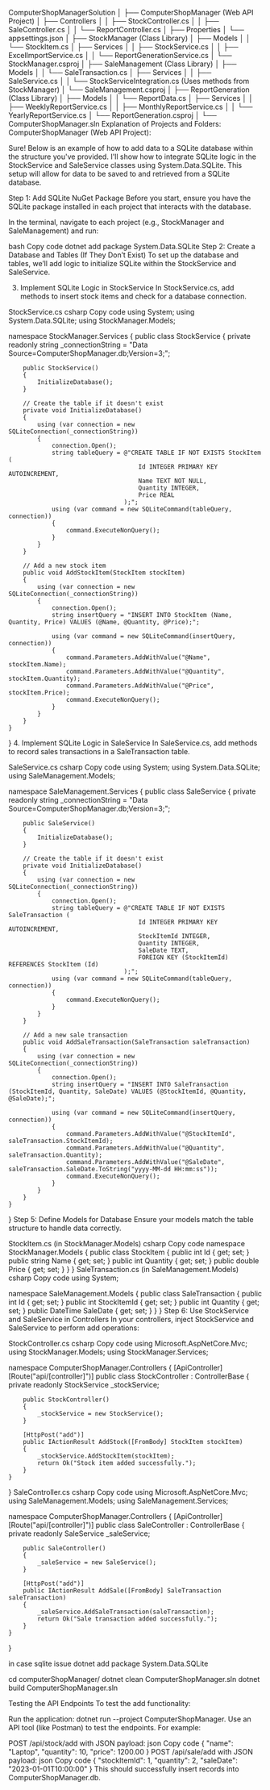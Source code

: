 ComputerShopManagerSolution
│
├── ComputerShopManager (Web API Project)
│   ├── Controllers
│   │   ├── StockController.cs
│   │   ├── SaleController.cs
│   │   └── ReportController.cs
│   ├── Properties
│   └── appsettings.json
│
├── StockManager (Class Library)
│   ├── Models
│   │   └── StockItem.cs
│   ├── Services
│   │   ├── StockService.cs
│   │   ├── ExcelImportService.cs
│   │   └── ReportGenerationService.cs
│   └── StockManager.csproj
│
├── SaleManagement (Class Library)
│   ├── Models
│   │   └── SaleTransaction.cs
│   ├── Services
│   │   ├── SaleService.cs
│   │   └── StockServiceIntegration.cs  (Uses methods from StockManager)
│   └── SaleManagement.csproj
│
├── ReportGeneration (Class Library)
│   ├── Models
│   │   └── ReportData.cs
│   ├── Services
│   │   ├── WeeklyReportService.cs
│   │   ├── MonthlyReportService.cs
│   │   └── YearlyReportService.cs
│   └── ReportGeneration.csproj
│
└── ComputerShopManager.sln
Explanation of Projects and Folders:
ComputerShopManager (Web API Project):






Sure! Below is an example of how to add data to a SQLite database within the structure you've provided. I'll show how to integrate SQLite logic in the StockService and SaleService classes using System.Data.SQLite. This setup will allow for data to be saved to and retrieved from a SQLite database.

Step 1: Add SQLite NuGet Package
Before you start, ensure you have the SQLite package installed in each project that interacts with the database.

In the terminal, navigate to each project (e.g., StockManager and SaleManagement) and run:

bash
Copy code
dotnet add package System.Data.SQLite
Step 2: Create a Database and Tables (If They Don’t Exist)
To set up the database and tables, we’ll add logic to initialize SQLite within the StockService and SaleService.

3. Implement SQLite Logic in StockService
In StockService.cs, add methods to insert stock items and check for a database connection.

StockService.cs
csharp
Copy code
using System;
using System.Data.SQLite;
using StockManager.Models;

namespace StockManager.Services
{
    public class StockService
    {
        private readonly string _connectionString = "Data Source=ComputerShopManager.db;Version=3;";

        public StockService()
        {
            InitializeDatabase();
        }

        // Create the table if it doesn't exist
        private void InitializeDatabase()
        {
            using (var connection = new SQLiteConnection(_connectionString))
            {
                connection.Open();
                string tableQuery = @"CREATE TABLE IF NOT EXISTS StockItem (
                                        Id INTEGER PRIMARY KEY AUTOINCREMENT,
                                        Name TEXT NOT NULL,
                                        Quantity INTEGER,
                                        Price REAL
                                    );";
                using (var command = new SQLiteCommand(tableQuery, connection))
                {
                    command.ExecuteNonQuery();
                }
            }
        }

        // Add a new stock item
        public void AddStockItem(StockItem stockItem)
        {
            using (var connection = new SQLiteConnection(_connectionString))
            {
                connection.Open();
                string insertQuery = "INSERT INTO StockItem (Name, Quantity, Price) VALUES (@Name, @Quantity, @Price);";
                
                using (var command = new SQLiteCommand(insertQuery, connection))
                {
                    command.Parameters.AddWithValue("@Name", stockItem.Name);
                    command.Parameters.AddWithValue("@Quantity", stockItem.Quantity);
                    command.Parameters.AddWithValue("@Price", stockItem.Price);
                    command.ExecuteNonQuery();
                }
            }
        }
    }
}
4. Implement SQLite Logic in SaleService
In SaleService.cs, add methods to record sales transactions in a SaleTransaction table.

SaleService.cs
csharp
Copy code
using System;
using System.Data.SQLite;
using SaleManagement.Models;

namespace SaleManagement.Services
{
    public class SaleService
    {
        private readonly string _connectionString = "Data Source=ComputerShopManager.db;Version=3;";

        public SaleService()
        {
            InitializeDatabase();
        }

        // Create the table if it doesn't exist
        private void InitializeDatabase()
        {
            using (var connection = new SQLiteConnection(_connectionString))
            {
                connection.Open();
                string tableQuery = @"CREATE TABLE IF NOT EXISTS SaleTransaction (
                                        Id INTEGER PRIMARY KEY AUTOINCREMENT,
                                        StockItemId INTEGER,
                                        Quantity INTEGER,
                                        SaleDate TEXT,
                                        FOREIGN KEY (StockItemId) REFERENCES StockItem (Id)
                                    );";
                using (var command = new SQLiteCommand(tableQuery, connection))
                {
                    command.ExecuteNonQuery();
                }
            }
        }

        // Add a new sale transaction
        public void AddSaleTransaction(SaleTransaction saleTransaction)
        {
            using (var connection = new SQLiteConnection(_connectionString))
            {
                connection.Open();
                string insertQuery = "INSERT INTO SaleTransaction (StockItemId, Quantity, SaleDate) VALUES (@StockItemId, @Quantity, @SaleDate);";
                
                using (var command = new SQLiteCommand(insertQuery, connection))
                {
                    command.Parameters.AddWithValue("@StockItemId", saleTransaction.StockItemId);
                    command.Parameters.AddWithValue("@Quantity", saleTransaction.Quantity);
                    command.Parameters.AddWithValue("@SaleDate", saleTransaction.SaleDate.ToString("yyyy-MM-dd HH:mm:ss"));
                    command.ExecuteNonQuery();
                }
            }
        }
    }
}
Step 5: Define Models for Database
Ensure your models match the table structure to handle data correctly.

StockItem.cs (in StockManager.Models)
csharp
Copy code
namespace StockManager.Models
{
    public class StockItem
    {
        public int Id { get; set; }
        public string Name { get; set; }
        public int Quantity { get; set; }
        public double Price { get; set; }
    }
}
SaleTransaction.cs (in SaleManagement.Models)
csharp
Copy code
using System;

namespace SaleManagement.Models
{
    public class SaleTransaction
    {
        public int Id { get; set; }
        public int StockItemId { get; set; }
        public int Quantity { get; set; }
        public DateTime SaleDate { get; set; }
    }
}
Step 6: Use StockService and SaleService in Controllers
In your controllers, inject StockService and SaleService to perform add operations:

StockController.cs
csharp
Copy code
using Microsoft.AspNetCore.Mvc;
using StockManager.Models;
using StockManager.Services;

namespace ComputerShopManager.Controllers
{
    [ApiController]
    [Route("api/[controller]")]
    public class StockController : ControllerBase
    {
        private readonly StockService _stockService;

        public StockController()
        {
            _stockService = new StockService();
        }

        [HttpPost("add")]
        public IActionResult AddStock([FromBody] StockItem stockItem)
        {
            _stockService.AddStockItem(stockItem);
            return Ok("Stock item added successfully.");
        }
    }
}
SaleController.cs
csharp
Copy code
using Microsoft.AspNetCore.Mvc;
using SaleManagement.Models;
using SaleManagement.Services;

namespace ComputerShopManager.Controllers
{
    [ApiController]
    [Route("api/[controller]")]
    public class SaleController : ControllerBase
    {
        private readonly SaleService _saleService;

        public SaleController()
        {
            _saleService = new SaleService();
        }

        [HttpPost("add")]
        public IActionResult AddSale([FromBody] SaleTransaction saleTransaction)
        {
            _saleService.AddSaleTransaction(saleTransaction);
            return Ok("Sale transaction added successfully.");
        }
    }
}



in case sqlite issue
dotnet add package System.Data.SQLite


cd computerShopManager/
dotnet clean ComputerShopManager.sln
dotnet build ComputerShopManager.sln

Testing the API Endpoints
To test the add functionality:

Run the application: dotnet run --project ComputerShopManager.
Use an API tool (like Postman) to test the endpoints.
For example:

POST /api/stock/add with JSON payload:
json
Copy code
{
    "name": "Laptop",
    "quantity": 10,
    "price": 1200.00
}
POST /api/sale/add with JSON payload:
json
Copy code
{
    "stockItemId": 1,
    "quantity": 2,
    "saleDate": "2023-01-01T10:00:00"
}
This should successfully insert records into ComputerShopManager.db.
